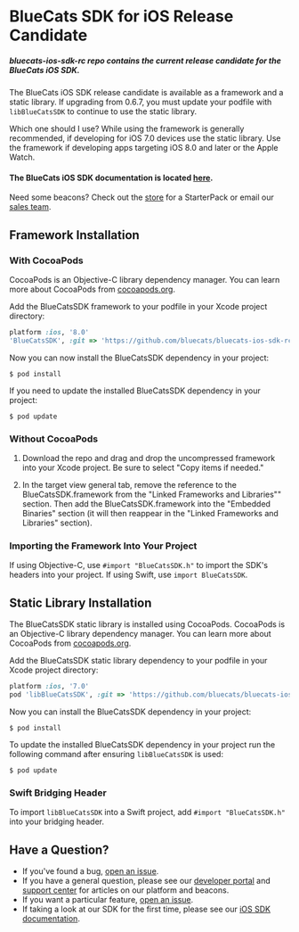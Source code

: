 BlueCats SDK for iOS Release Candidate
================
##### bluecats-ios-sdk-rc repo contains the current release candidate for the BlueCats iOS SDK.

The BlueCats iOS SDK release candidate is available as a framework and a static library. If upgrading from 0.6.7, you must update your podfile with `libBlueCatsSDK` to continue to use the static library.

Which one should I use?  While using the framework is generally recommended, if developing for iOS 7.0 devices use the static library.  Use the framework if developing apps targeting iOS 8.0 and later or the Apple Watch.

#### The BlueCats iOS SDK documentation is located [here](https://github.com/bluecats/bluecats-ios-sdk/wiki).

Need some beacons?  Check out the [store](http://store.bluecats.com/collections/featured-products/products/bluecats-starterpack-with-usb) for a StarterPack or email our [sales team](mailto:sales@bluecats.com).

## Framework Installation

### With CocoaPods

CocoaPods is an Objective-C library dependency manager. You can learn more about CocoaPods from [cocoapods.org](http://cocoapods.org/).

Add the BlueCatsSDK framework to your podfile in your Xcode project directory:

```ruby
platform :ios, '8.0'
'BlueCatsSDK', :git => 'https://github.com/bluecats/bluecats-ios-sdk-rc.git'
```

Now you can now install the BlueCatsSDK dependency in your project:

```
$ pod install
```
If you need to update the installed BlueCatsSDK dependency in your project:

```
$ pod update
```

### Without CocoaPods

1. Download the repo and drag and drop the uncompressed framework into your Xcode project.  Be sure to select "Copy items if needed."

2. In the target view general tab, remove the reference to the BlueCatsSDK.framework from the "Linked Frameworks and Libraries"" section. Then add the BlueCatsSDK.framework into the "Embedded Binaries" section (it will then reappear in the "Linked Frameworks and Libraries" section).

### Importing the Framework Into Your Project

If using Objective-C, use `#import "BlueCatsSDK.h"` to import the SDK's headers into your project. If using Swift, use `import BlueCatsSDK`.

## Static Library Installation

The BlueCatsSDK static library is installed using CocoaPods.  CocoaPods is an Objective-C library dependency manager. You can learn more about CocoaPods from [cocoapods.org](http://cocoapods.org/).

Add the BlueCatsSDK static library dependency to your podfile in your Xcode project directory:

```ruby
platform :ios, '7.0'
pod 'libBlueCatsSDK', :git => 'https://github.com/bluecats/bluecats-ios-sdk-rc.git'
```

Now you can install the BlueCatsSDK dependency in your project:

```
$ pod install
```

To update the installed BlueCatsSDK dependency in your project run the following command after ensuring `libBlueCatsSDK` is used:

```
$ pod update
```

### Swift Bridging Header
To import `libBlueCatsSDK` into a Swift project, add `#import "BlueCatsSDK.h"` into your bridging header.

## Have a Question?
* If you've found a bug, [open an issue](https://github.com/bluecats/bluecats-ios-sdk/issues).
* If you have a general question, please see our [developer portal](developer.bluecats.com) and [support center](support.bluecats.com) for articles on our platform and beacons.
* If you want a particular feature, [open an issue](https://github.com/bluecats/bluecats-ios-sdk/issues).
* If taking a look at our SDK for the first time, please see our [iOS SDK documentation](https://github.com/bluecats/bluecats-ios-sdk).
